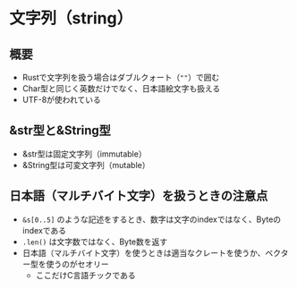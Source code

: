 # 文字列（string）

## 概要

- Rustで文字列を扱う場合はダブルクォート（`""`）で囲む
- Char型と同じく英数だけでなく、日本語絵文字も扱える
- UTF-8が使われている

## &str型と&String型

- &str型は固定文字列（immutable）
- &String型は可変文字列（mutable）

## 日本語（マルチバイト文字）を扱うときの注意点

- `&s[0..5]` のような記述をするとき、数字は文字のindexではなく、Byteのindexである
- `.len()` は文字数ではなく、Byte数を返す
- 日本語（マルチバイト文字）を使うときは適当なクレートを使うか、ベクター型を使うのがセオリー
  - ここだけC言語チックである